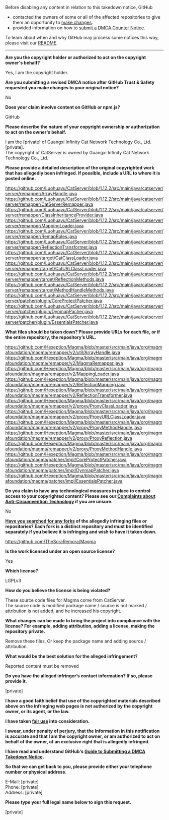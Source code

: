 Before disabling any content in relation to this takedown notice, GitHub
- contacted the owners of some or all of the affected repositories to give them an opportunity to [make changes](https://docs.github.com/en/github/site-policy/dmca-takedown-policy#a-how-does-this-actually-work).
- provided information on how to [submit a DMCA Counter Notice](https://docs.github.com/en/articles/guide-to-submitting-a-dmca-counter-notice).

To learn about when and why GitHub may process some notices this way, please visit our [README](https://github.com/github/dmca/blob/master/README.md#anatomy-of-a-takedown-notice).

---

**Are you the copyright holder or authorized to act on the copyright owner's behalf?**  
  
Yes, I am the copyright holder.  
  
**Are you submitting a revised DMCA notice after GitHub Trust & Safety requested you make changes to your original notice?**  
  
No  
  
**Does your claim involve content on GitHub or npm.js?**  
  
GitHub  
  
**Please describe the nature of your copyright ownership or authorization to act on the owner's behalf.**  
  
I am the [private] of Guangxi Infinity Cat Network Technology Co., Ltd. [private].  
The copyright of CatServer is owned by Guangxi Infinity Cat Network Technology Co., Ltd.  
  
**Please provide a detailed description of the original copyrighted work that has allegedly been infringed. If possible, include a URL to where it is posted online.**  
  
https://github.com/Luohuayu/CatServer/blob/1.12.2/src/main/java/catserver/server/remapper/ArrayHandle.java  
https://github.com/Luohuayu/CatServer/blob/1.12.2/src/main/java/catserver/server/remapper/CatServerRemapper.java  
https://github.com/Luohuayu/CatServer/blob/1.12.2/src/main/java/catserver/server/remapper/ClassInheritanceProvider.java  
https://github.com/Luohuayu/CatServer/blob/1.12.2/src/main/java/catserver/server/remapper/MappingLoader.java  
https://github.com/Luohuayu/CatServer/blob/1.12.2/src/main/java/catserver/server/remapper/RemapRules.java  
https://github.com/Luohuayu/CatServer/blob/1.12.2/src/main/java/catserver/server/remapper/ReflectionTransformer.java  
https://github.com/Luohuayu/CatServer/blob/1.12.2/src/main/java/catserver/server/remapper/target/CatClassLoader.java  
https://github.com/Luohuayu/CatServer/blob/1.12.2/src/main/java/catserver/server/remapper/target/CatURLClassLoader.java  
https://github.com/Luohuayu/CatServer/blob/1.12.2/src/main/java/catserver/server/remapper/target/ReflectionMethods.java  
https://github.com/Luohuayu/CatServer/blob/1.12.2/src/main/java/catserver/server/remapper/target/MethodHandleMethods.java  
https://github.com/Luohuayu/CatServer/blob/1.12.2/src/main/java/catserver/server/patcher/plugin/CoreProtectPatcher.java  
https://github.com/Luohuayu/CatServer/blob/1.12.2/src/main/java/catserver/server/patcher/plugin/DynmapPacher.java  
https://github.com/Luohuayu/CatServer/blob/1.12.2/src/main/java/catserver/server/patcher/plugin/EssentialsPatcher.java  
  
**What files should be taken down? Please provide URLs for each file, or if the entire repository, the repository’s URL.**  
  
https://github.com/Hexeption/Magma/blob/master/src/main/java/org/magmafoundation/magma/remapper/v2/util/ArrayHandle.java  
https://github.com/Hexeption/Magma/blob/master/src/main/java/org/magmafoundation/magma/remapper/v2/MagmaRemapper.java  
https://github.com/Hexeption/Magma/blob/master/src/main/java/org/magmafoundation/magma/remapper/v2/MappingLoader.java  
https://github.com/Hexeption/Magma/blob/master/src/main/java/org/magmafoundation/magma/remapper/v2/ReflectionMapping.java  
https://github.com/Hexeption/Magma/blob/master/src/main/java/org/magmafoundation/magma/remapper/v2/ReflectionTransformer.java  
https://github.com/Hexeption/Magma/blob/master/src/main/java/org/magmafoundation/magma/remapper/v2/proxy/ProxyClassLoader.java  
https://github.com/Hexeption/Magma/blob/master/src/main/java/org/magmafoundation/magma/remapper/v2/proxy/ProxyURLClassLoader.java  
https://github.com/Hexeption/Magma/blob/master/src/main/java/org/magmafoundation/magma/remapper/v2/proxy/ProxyMethodHandle.java  
https://github.com/Hexeption/Magma/blob/master/src/main/java/org/magmafoundation/magma/remapper/v2/proxy/ProxyReflection.java  
https://github.com/Hexeption/Magma/blob/master/src/main/java/org/magmafoundation/magma/remapper/v2/proxy/ProxyMethodHandle.java  
https://github.com/Hexeption/Magma/blob/master/src/main/java/org/magmafoundation/magma/patcher/impl/CoreProtectPatcher.java  
https://github.com/Hexeption/Magma/blob/master/src/main/java/org/magmafoundation/magma/patcher/impl/DynmapPatcher.java  
https://github.com/Hexeption/Magma/blob/master/src/main/java/org/magmafoundation/magma/patcher/impl/EssentialsPatcher.java  
  
**Do you claim to have any technological measures in place to control access to your copyrighted content? Please see our <a href="https://docs.github.com/articles/guide-to-submitting-a-dmca-takedown-notice#complaints-about-anti-circumvention-technology">Complaints about Anti-Circumvention Technology</a> if you are unsure.**  
  
No  
  
**<a href="https://docs.github.com/articles/dmca-takedown-policy#b-what-about-forks-or-whats-a-fork">Have you searched for any forks</a> of the allegedly infringing files or repositories? Each fork is a distinct repository and must be identified separately if you believe it is infringing and wish to have it taken down.**  
  
https://github.com/TheSoraRemora/Magma  
  
**Is the work licensed under an open source license?**  
  
Yes  
  
**Which license?**  
  
LGPLv3  
  
**How do you believe the license is being violated?**  
  
These source code files for Magma come from CatServer.  
The source code is modified package name / source is not marked / attribution is not added, and he increased his copyright.  
  
**What changes can be made to bring the project into compliance with the license? For example, adding attribution, adding a license, making the repository private.**  
  
Remove these files, Or keep the package name and adding source / attribution.  
  
**What would be the best solution for the alleged infringement?**  
  
Reported content must be removed  
  
**Do you have the alleged infringer’s contact information? If so, please provide it.**  
  
[private]
  
**I have a good faith belief that use of the copyrighted materials described above on the infringing web pages is not authorized by the copyright owner, or its agent, or the law.**  
  
**I have taken <a href="https://www.lumendatabase.org/topics/22">fair use</a> into consideration.**  
  
**I swear, under penalty of perjury, that the information in this notification is accurate and that I am the copyright owner, or am authorized to act on behalf of the owner, of an exclusive right that is allegedly infringed.**  
  
**I have read and understand GitHub's <a href="https://docs.github.com/articles/guide-to-submitting-a-dmca-takedown-notice/">Guide to Submitting a DMCA Takedown Notice</a>.**  
  
**So that we can get back to you, please provide either your telephone number or physical address.**  
  
E-Mail: [private]    
Phone: [private]    
Address: [private]    
  
**Please type your full legal name below to sign this request.**  
  
[private]     
